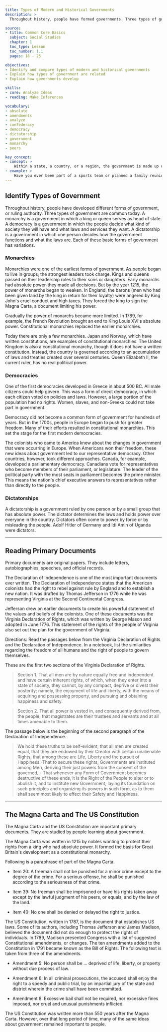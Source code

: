 ```yaml
---
title: Types of Modern and Historical Governments
description: >
  Throughout history, people have formed governments. Three types of government are common today: democracy, monarchy, and dictatorship. None of these types are new. For example, more than two thousand years ago, some of the Greek sity-states had democratic governments, but this was not the same type of democracy that we have in the united States today.

source:
- title: Common Core Basics
  subject: Social Studies
  chapter: 1
  toc_type: Lesson
  toc_number: 1.1
  pages: 18 - 25

objectives:
- Identify and compare types of modern and historical governments
- Explain how types of government are related
- Explain how governments develop

skills:
- core: Analyze Ideas
- reading: Make Inferences

vocabulary:
- absolute
- amendments
- analyze
- confederacy
- democracy
- dictatorship
- government
- monarchy
- peers

key_concept:
- concept: >
    Within a state, a country, or a region, the government is made up of a group of people responsible for the direction and supervision of public affairs.
- example: >
    Have you ever been part of a sports team or planned a family reunion? The people who lead such groups or events decide how things should be done and who will do what. These people have something in common with different types of governments. Local and national governments accomplish many of the same tasks, but they operate on a larger scale.
---
```

## Identify Types of Government

Throughout history, people have developed different forms of government, or ruling authority. Three types of government are common today. A monarchy is a government in which a king or queen serves as head of state. A democracy is a government in which the people decide what kind of society they will have and what laws and services they want. A dictatorship is a government in which one person decides how the government functions and what the laws are. Each of these basic forms of government has variations.

### Monarchies

Monarchies were one of the earliest forms of government. As people began to live in groups, the strongest leaders took charge. Kings and queens passed on their leadership roles to their sons or daughters. Early monarchs had absolute power-they made all decisions. But by the year 1215, the power of monarchs began to weaken. In England, the barons (men who had been given land by the king in return for their loyalty) were angered by King John's cruel conduct and high taxes. They forced the king to sign the Magna Carta, a document limiting his power.

Gradually the power of monarchs became more limited. In 1789, for example, the French Revolution brought an end to King Louis XVl's absolute power. Constitutional monarchies replaced the earlier monarchies.

Today there are only a few monarchies. Japan and Norway, which have written constitutions, are examples of constitutional monarchies. The United Kingdom is also a constitutional monarchy, though it does not have a written constitution. Instead, the country is governed according to an accumulation of laws and treaties created over several centuries. Queen Elizabeth II, the current ruler, has no real political power.

### Democracies

One of the first democracies developed in Greece in about 500 BC. All male citizens could help govern. This was a form of direct democracy, in which each citizen voted on policies and laws. However, a large portion of the population had no rights. Women, slaves, and non-Greeks could not take part in government.

Democracy did not become a common form of government for hundreds of years. But in the 1700s, people in Europe began to push for greater freedom. Many of their efforts resulted in constitutional monarchies. This set the stage for the first modern democracies.

The colonists who came to America knew about the changes in government that were occurring in Europe. When Americans won their freedom, these new ideas about government led to our representative democracy. Other countries, however, took different approaches. Canada, for example, developed a parliamentary democracy. Canadians vote for representatives who become members of their parliament, or legislature. The leader of the political party with the most seats in parliament becomes the prime minister. This means the nation's chief executive answers to representatives rather than directly to the people.

### Dictatorships

A dictatorship is a government ruled by one person or by a small group that has absolute power. The dictator determines the laws and holds power over everyone in the country. Dictators often come to power by force or by misleading the people. Adolf Hitler of Germany and Idi Amin of Uganda were dictators.

---

## Reading Primary Documents

Primary documents are original papers. They include letters, autobiographies, speeches, and official records.

The Declaration of Independence is one of the most important documents ever written. The Declaration of Independence states that the American colonists had the right to rebel against rule by England and to establish a new nation. It was drafted by Thomas Jefferson in 1776 while he was representing Virginia at the Second Continental Congress.

Jefferson drew on earlier documents to create his powerful statement of the values and beliefs of the colonists. One of these documents was the Virginia Declaration of Rights, which was written by George Mason and adopted in June 1776. This statement of the rights of the people of Virginia also set out the plan for the government of Virginia.

Directions: Read the passages below from the Virginia Declaration of Rights and the Declaration of Independence. In a notebook, list the similarities regarding the freedom of all humans and the right of people to govern themselves.

These are the first two sections of the Virginia Declaration of Rights.

  > Section 1. That all men are by nature equally free and independent and have certain inherent rights, of which, when they enter into a state of society, they cannot, by any compact, deprive or divest their posterity; namely, the enjoyment of life and liberty, with the means of acquiring and possessing property, and pursuing and obtaining happiness and safety.

  > Section 2. That all power is vested in, and consequently derived from, the people; that magistrates are their trustees and servants and at all times amenable to them.

The passage below is the beginning of the second paragraph of the Declaration of Independence.

  > We hold these truths to be self-evident, that all men are created equal, that they are endowed by their Creator with certain unalienable Rights, that among these are Life, Liberty and the pursuit of Happiness.-That to secure these rights, Governments are instituted among Men, deriving their just powers from the consent of the governed, - That whenever any Form of Government becomes destructive of these ends, it is the Right of the People to alter or to abolish it, and to institute new Government, laying its foundation on such principles and organizing its powers in such form, as to them shall seem most likely to effect their Safety and Happiness.

---

## The Magna Carta and The US Constitution

The Magna Carta and the US Constitution are important primary documents. They are studied by people learning about government.

The Magna Carta was written in 1215 by nobles wanting to protect their rights from a king who had absolute power. It formed the basis for Great Britain's development as a constitutional monarchy.

Following is a paraphrase of part of the Magna Carta.

  * Item 20: A freeman shall not be punished for a minor crime except to the degree of the crime. For a serious offense, he shall be punished according to the seriousness of that crime.

  * Item 39: No freeman shall be imprisoned or have his rights taken away except by the lawful judgment of his peers, or equals, and by the law of the land.

  * Item 40: No one shall be denied or delayed the right to justice.

The US Constitution, written in 1787, is the document that establishes US laws. Some of its authors, including Thomas Jefferson and James Madison, believed the document did not do enough to protect the rights of individuals. In 1789, Madison presented Congress with a list of suggested Constitutional amendments, or changes. The ten amendments added to the Constitution in 1791 became known as the Bill of Rights. The following text is taken from three of the amendments.

  * Amendment 5: No person shall be ... deprived of life, liberty, or property without due process of law.

  * Amendment 6: In all criminal prosecutions, the accused shall enjoy the right to a speedy and public trial, by an impartial jury of the state and district wherein the crime shall have been committed.

  * Amendment 8: Excessive bail shall not be required, nor excessive fines imposed, nor cruel and unusual punishments inflicted.

The US Constitution was written more than 550 years after the Magna Carta. However, over that long period of time, many of the same ideas about government remained important to people.